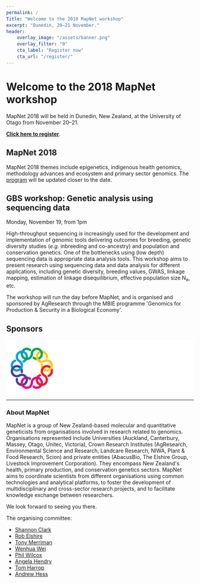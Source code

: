 ```yaml
---
permalink: /
Title: "Welcome to the 2018 MapNet workshop"
excerpt: "Dunedin, 20–21 November."
header:
    overlay_image: "/assets/banner.png"
    overlay_filter: "0"
    cta_label: "Register now"
    cta_url: "/register/"
---
```


<span></span>

# Welcome to the 2018 MapNet workshop

MapNet 2018 will be held in Dunedin, New Zealand, at the University of Otago from November 20–21.

**[Click here to register](/mapnetnz.github.io/register/)**.

## MapNet 2018

MapNet 2018 themes include epigenetics, indigenous health genomics, methodology advances and ecosystem and primary sector genomics. The [program](/mapnetnz.github.io/program/) will be updated closer to the date.

## GBS workshop: Genetic analysis using sequencing data

Monday, November 19, from 1pm

High-throughput sequencing is increasingly used for the development and implementation of genomic tools delivering outcomes for breeding, genetic diversity studies (*e.g.* inbreeding and co-ancestry) and population and conservation genetics. One of the bottlenecks using (low depth) sequencing data is appropriate data analysis tools. This workshop aims to present research using sequencing data and data analysis for different applications, including genetic diversity, breeding values, GWAS, linkage mapping, estimation of linkage disequilibrium, effective population size N<sub>e</sub>, etc.

The workshop will run the day before MapNet, and is organised and sponsored by AgResearch through the MBIE programme 'Genomics for Production & Security in a Biological Economy'. 

## Sponsors

![GA-Wide-Colour-WhiteText-1600px.png](assets/GA-Wide-Colour-WhiteText-1600px.png)

 <!-- Do not display this at the moment
![By Jared and Corin (Jersey cow), [CC BY-SA 2.0](https://creativecommons.org/licenses/by-sa/2.0)](https://upload.wikimedia.org/wikipedia/commons/f/ff/Jersey_cow%2C_close-up.jpg)
 --> 

---

### About MapNet 

MapNet is a group of New Zealand-based molecular and quantitative geneticists from organisations involved in research related to genomics. Organisations represented include Universities (Auckland, Canterbury, Massey, Otago, Unitec, Victoria), Crown Research Institutes (AgResearch, Environmental Science and Research, Landcare Research, NIWA, Plant & Food Research, Scion) and private entities (AbacusBio, The Elshire Group, Livestock Improvement Corporation). They encompass New Zealand's health, primary production, and conservation genetics sectors. MapNet aims to coordinate scientists from different organisations using common technologies and analytical platforms, to foster the development of multidisciplinary and cross-sector research projects, and to facilitate knowledge exchange between researchers.

We look forward to seeing you there.

The organising committee:
- [Shannon Clark](mailto:Shannon.Clarke@agresearch.co.nz)
- [Rob Elshire](mailto:Rob@elshiregroup.co.nz)
- [Tony Merriman](mailto:tony.merriman@otago.ac.nz)
- [Wenhua Wei](mailto:wenhua.wei@otago.ac.nz)
- [Phil Wilcox](mailto:phillip.wilcox@otago.ac.nz)
- [Angela Hendry](mailto:angela.hendry@otago.ac.nz)
- [Tom Harrop](mailto:tom.harrop@otago.ac.nz)
- [Andrew Hess](mailto:andrew.hess@agresearch.co.nz)

